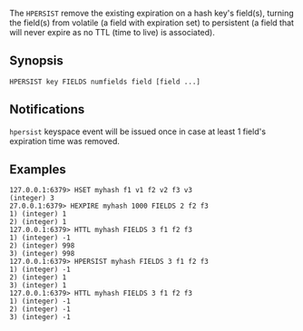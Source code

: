 The `HPERSIST` remove the existing expiration on a hash key's field(s), turning the field(s) from volatile (a field with expiration set) 
to persistent (a field that will never expire as no TTL (time to live) is associated).

## Synopsis 

```
HPERSIST key FIELDS numfields field [field ...]
```

## Notifications

`hpersist` keyspace event will be issued once in case at least 1 field's expiration time was removed.

## Examples

```
127.0.0.1:6379> HSET myhash f1 v1 f2 v2 f3 v3
(integer) 3
27.0.0.1:6379> HEXPIRE myhash 1000 FIELDS 2 f2 f3
1) (integer) 1
2) (integer) 1
127.0.0.1:6379> HTTL myhash FIELDS 3 f1 f2 f3
1) (integer) -1
2) (integer) 998
3) (integer) 998
127.0.0.1:6379> HPERSIST myhash FIELDS 3 f1 f2 f3
1) (integer) -1
2) (integer) 1
3) (integer) 1
127.0.0.1:6379> HTTL myhash FIELDS 3 f1 f2 f3
1) (integer) -1
2) (integer) -1
3) (integer) -1
```
